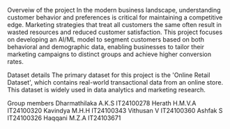 Overveiw of the project
In the modern business landscape, understanding customer behavior and preferences is critical for maintaining a competitive edge. 
Marketing strategies that treat all customers the same often result in wasted resources and reduced customer satisfaction. 
This project focuses on developing an AI/ML model to segment customers based on both behavioral and demographic data, 
enabling businesses to tailor their marketing campaigns to distinct groups and achieve higher conversion rates.

Dataset details
The primary dataset for this project is the 'Online Retail Dataset', which contains real-world transactional data from an online store. This dataset is widely used in data analytics and marketing research.

Group members
Dharmathilaka A.K.S IT24100278
Herath H.M.V.A IT24100320
Kavindya M.H.H IT24100343
Vithusan V IT24100360
Ashfak S IT24100326
Haqqani M.Z.A IT24103671
